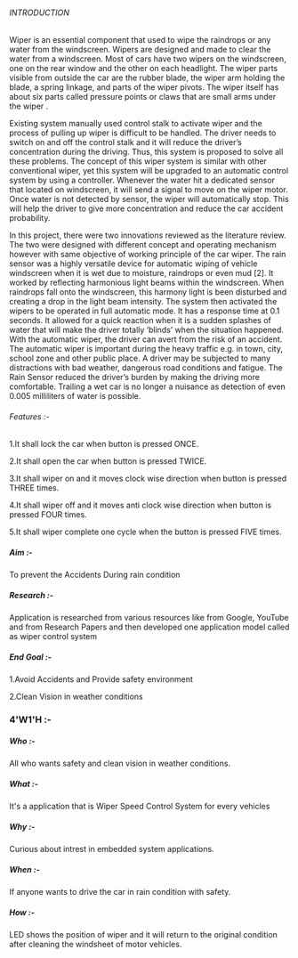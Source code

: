 ###### INTRODUCTION
Wiper is an essential component that used to wipe the raindrops or any water from the windscreen. Wipers are designed and made to clear the water from a windscreen. Most of cars have two wipers on the windscreen, one on the rear window and the other on each headlight. The wiper parts visible from outside the car are the rubber blade, the wiper arm holding the blade, a spring linkage, and parts of the wiper pivots. The wiper itself has about six parts called pressure points or claws that are small arms under the wiper .

Existing system manually used control stalk to activate wiper and the process of pulling up wiper is difficult to be handled. The driver needs to switch on and off the control stalk and it will reduce the driver’s concentration during the driving. Thus, this system is proposed to solve all these problems. The concept of this wiper system is similar with other conventional wiper, yet this system will be upgraded to an automatic control system by using a controller. Whenever the water hit a dedicated sensor that located on windscreen, it will send a signal to move on the wiper motor. Once water is not detected by sensor, the wiper will automatically stop. This will help the driver to give more concentration and reduce the car accident probability.

In this project, there were two innovations reviewed as the literature review. The two were designed with different concept and operating mechanism however with same objective of working principle of the car wiper. The rain sensor was a highly versatile device for automatic wiping of vehicle windscreen when it is wet due to moisture, raindrops or even mud [2]. It worked by reflecting harmonious light beams within the windscreen. When raindrops fall onto the windscreen, this harmony light is been disturbed and creating a drop in the light beam intensity. The system then activated the wipers to be operated in full automatic mode. It has a response time at 0.1 seconds. It allowed for a quick reaction when it is a sudden splashes of water that will make the driver totally ‘blinds’ when the situation happened. With the automatic wiper, the driver can avert from the risk of an accident. The automatic wiper is important during the heavy traffic e.g. in town, city, school zone and other public place. A driver may be subjected to many distractions with bad weather, dangerous road conditions and fatigue. The Rain Sensor reduced the driver’s burden by making the driving more comfortable. Trailing a wet car is no longer a nuisance as detection of even 0.005 milliliters of water is possible.

###### Features :-
1.It shall lock the car when button is pressed ONCE.

2.It shall open the car when button is pressed TWICE.

3.It shall wiper on and it moves clock wise direction when button is pressed THREE times.

4.It shall wiper off and it moves anti clock wise direction when button is pressed FOUR times.

5.It shall wiper complete one cycle when the button is pressed FIVE times.

##### Aim :-
To prevent the Accidents During rain condition

##### Research :-
Application is researched from various resources like from Google, YouTube and from Research Papers and then developed one application model called as wiper control system

##### End Goal :-
1.Avoid Accidents and Provide safety environment

2.Clean Vision in weather conditions

### 4'W1'H :-
##### Who :-
All who wants safety and clean vision in weather conditions.

##### What :-
It's a application that is Wiper Speed Control System for every vehicles

##### Why :-
Curious about intrest in embedded system applications.

##### When :-
If anyone wants to drive the car in rain condition with safety.

##### How :-
LED shows the position of wiper and it will return to the original condition after cleaning the windsheet of motor vehicles.
